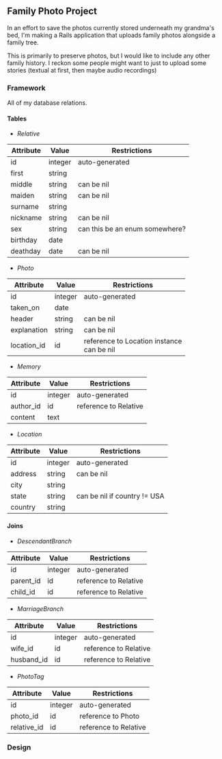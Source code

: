 ## Family Photo Project

In an effort to save the photos currently stored underneath my grandma's bed, I'm making a Rails application that uploads family photos alongside a family tree.

This is primarily to preserve photos, but I would like to include any other family history. I reckon some people might want to just to upload some stories (textual at first, then maybe audio recordings)

### Framework

All of my database relations.

#### Tables

* *Relative*

**Attribute** | **Value** | **Restrictions**
--- | --- | ---
id | integer | auto-generated
first | string |
middle | string | can be nil
maiden | string | can be nil
surname | string |
nickname | string |  can be nil
sex | string | can this be an enum somewhere?
birthday | date |
deathday | date | can be nil

* *Photo*

**Attribute** | **Value** | **Restrictions**
--- | --- | ---
id | integer | auto-generated
taken_on | date |
header | string | can be nil
explanation | string | can be nil
location_id | id | reference to Location instance <br> can be nil

* *Memory*

**Attribute** | **Value** | **Restrictions**
--- | --- | ---
id | integer | auto-generated
author_id | id | reference to Relative
content| text |

* *Location*

**Attribute** | **Value** | **Restrictions**
--- | --- | ---
id | integer | auto-generated
address | string | can be nil
city | string |
state | string | can be nil if country != USA
country | string |

#### Joins

* *DescendantBranch*

**Attribute** | **Value** | **Restrictions**
--- | --- | ---
id | integer | auto-generated
parent_id | id | reference to Relative
child_id | id | reference to Relative

* *MarriageBranch*

**Attribute** | **Value** | **Restrictions**
--- | --- | ---
id | integer | auto-generated
wife_id | id | reference to Relative
husband_id | id | reference to Relative

* *PhotoTag*

**Attribute** | **Value** | **Restrictions**
--- | --- | ---
id | integer | auto-generated
photo_id | id | reference to Photo
relative_id | id | reference to Relative

### Design
